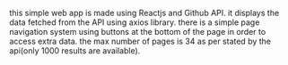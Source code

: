 this simple web app is made using Reactjs and Github API.
it displays the data fetched from the API using axios library.
there is a simple page navigation system using buttons at the bottom of the page in order to  access extra data.
the max number of pages is 34 as per stated by the api(only 1000 results are available).
